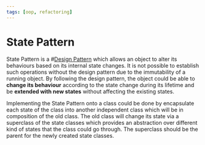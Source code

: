 ```yaml
---
tags: [oop, refactoring]
---
```


# State Pattern

State Pattern is a #[Design Pattern](202211221249.md) which allows an object to
alter its behaviours based on its internal state changes. It is not possible to
establish such operations without the design pattern due to the immutability of
a running object. By following the design pattern, the object could be able to
**change its behaviour** according to the state change during its lifetime and
be **extended with new states** without affecting the existing states.

Implementing the State Pattern onto a class could be done by encapsulate each
state of the class into another independent class which will be in composition
of the old class. The old class will change its state via a superclass of the
state classes which provides an abstraction over different kind of states that
the class could go through. The superclass should be the parent for the newly
created state classes.
